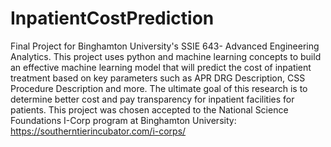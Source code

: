 # InpatientCostPrediction
Final Project for Binghamton University's SSIE 643- Advanced Engineering Analytics. This project uses python and machine learning concepts to build an effective machine learning model that will predict the cost of inpatient treatment based on key parameters such as APR DRG Description, CSS Procedure Description and more. The ultimate goal of this research is to determine better cost and pay transparency for inpatient facilities for patients. This project was chosen accepted to the National Science Foundations I-Corp program at Binghamton University: https://southerntierincubator.com/i-corps/
